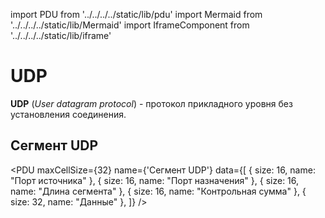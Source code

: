 import PDU from '../../../../static/lib/pdu'
import Mermaid from '../../../../static/lib/Mermaid'
import IframeComponent from '../../../../static/lib/iframe'

# UDP

**UDP** (*User datagram protocol*) - протокол прикладного уровня без установления соединения.

## Сегмент UDP

<PDU maxCellSize={32} name={'Сегмент UDP'} data={[
    { 
        size: 16, 
        name: "Порт источника"
    },
    { 
        size: 16, 
        name: "Порт назначения"
    },
    { 
        size: 16, 
        name: "Длина сегмента"
    },
    { 
        size: 16, 
        name: "Контрольная сумма"
    },
    { 
        size: 32, 
        name: "Данные"
    },
]} />